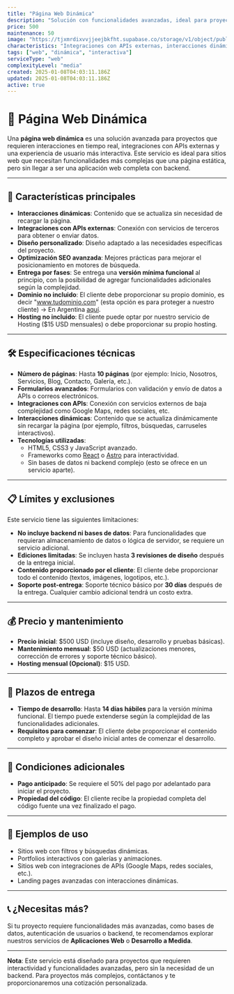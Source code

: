 ```yaml
---
title: "Página Web Dinámica"
description: "Solución con funcionalidades avanzadas, ideal para proyectos que requieren interacciones dinámicas, integraciones con APIs externas y una experiencia de usuario más interactiva."
price: 500
maintenance: 50
image: "https://tjxmrdixvvjjeejbkfht.supabase.co/storage/v1/object/public/insightdev.public/services/Pagina%20Web%20Dinamica%20350.jpg"
characteristics: "Integraciones con APIs externas, interacciones dinámicas, diseño personalizado."
tags: ["web", "dinámica", "interactiva"]
serviceType: "web"
complexityLevel: "media"
created: 2025-01-08T04:03:11.186Z
updated: 2025-01-08T04:03:11.186Z
active: true
---
```


# 🚀 **Página Web Dinámica**

Una **página web dinámica** es una solución avanzada para proyectos que requieren interacciones en tiempo real, integraciones con APIs externas y una experiencia de usuario más interactiva. Este servicio es ideal para sitios web que necesitan funcionalidades más complejas que una página estática, pero sin llegar a ser una aplicación web completa con backend.

---

## 🌟 **Características principales**
- **Interacciones dinámicas**: Contenido que se actualiza sin necesidad de recargar la página.
- **Integraciones con APIs externas**: Conexión con servicios de terceros para obtener o enviar datos.
- **Diseño personalizado**: Diseño adaptado a las necesidades específicas del proyecto.
- **Optimización SEO avanzada**: Mejores prácticas para mejorar el posicionamiento en motores de búsqueda.
- **Entrega por fases**: Se entrega una **versión mínima funcional** al principio, con la posibilidad de agregar funcionalidades adicionales según la complejidad.
- **Dominio no incluido**: El cliente debe proporcionar su propio dominio, es decir "www.tudominio.com" (esta opción es para proteger a nuestro cliente) -> En Argentina [aquí](https://nic.ar/).
- **Hosting no incluido**: El cliente puede optar por nuestro servicio de Hosting ($15 USD mensuales) o debe proporcionar su propio hosting.

---

## 🛠️ **Especificaciones técnicas**
- **Número de páginas**: Hasta **10 páginas** (por ejemplo: Inicio, Nosotros, Servicios, Blog, Contacto, Galería, etc.).
- **Formularios avanzados**: Formularios con validación y envío de datos a APIs o correos electrónicos.
- **Integraciones con APIs**: Conexión con servicios externos de baja complejidad como Google Maps, redes sociales, etc.
- **Interacciones dinámicas**: Contenido que se actualiza dinámicamente sin recargar la página (por ejemplo, filtros, búsquedas, carruseles interactivos).
- **Tecnologías utilizadas**:
  - HTML5, CSS3 y JavaScript avanzado.
  - Frameworks como [React](https://reactjs.org/) o [Astro](https://astro.build/) para interactividad.
  - Sin bases de datos ni backend complejo (esto se ofrece en un servicio aparte).

---

## 📋 **Límites y exclusiones**
Este servicio tiene las siguientes limitaciones:
- **No incluye backend ni bases de datos**: Para funcionalidades que requieran almacenamiento de datos o lógica de servidor, se requiere un servicio adicional.
- **Ediciones limitadas**: Se incluyen hasta **3 revisiones de diseño** después de la entrega inicial.
- **Contenido proporcionado por el cliente**: El cliente debe proporcionar todo el contenido (textos, imágenes, logotipos, etc.).
- **Soporte post-entrega**: Soporte técnico básico por **30 días** después de la entrega. Cualquier cambio adicional tendrá un costo extra.

---

## 💰 **Precio y mantenimiento**
- **Precio inicial**: $500 USD (incluye diseño, desarrollo y pruebas básicas).
- **Mantenimiento mensual**: $50 USD (actualizaciones menores, corrección de errores y soporte técnico básico).
- **Hosting mensual (Opcional)**: $15 USD.

---

## 📅 **Plazos de entrega**
- **Tiempo de desarrollo**: Hasta **14 días hábiles** para la versión mínima funcional. El tiempo puede extenderse según la complejidad de las funcionalidades adicionales.
- **Requisitos para comenzar**: El cliente debe proporcionar el contenido completo y aprobar el diseño inicial antes de comenzar el desarrollo.

---

## 🚨 **Condiciones adicionales**
- **Pago anticipado**: Se requiere el 50% del pago por adelantado para iniciar el proyecto.
- **Propiedad del código**: El cliente recibe la propiedad completa del código fuente una vez finalizado el pago.

---

## 📸 **Ejemplos de uso**
- Sitios web con filtros y búsquedas dinámicas.
- Portfolios interactivos con galerías y animaciones.
- Sitios web con integraciones de APIs (Google Maps, redes sociales, etc.).
- Landing pages avanzadas con interacciones dinámicas.

---

## 📞 **¿Necesitas más?**
Si tu proyecto requiere funcionalidades más avanzadas, como bases de datos, autenticación de usuarios o backend, te recomendamos explorar nuestros servicios de **Aplicaciones Web** o **Desarrollo a Medida**.

---

**Nota**: Este servicio está diseñado para proyectos que requieren interactividad y funcionalidades avanzadas, pero sin la necesidad de un backend. Para proyectos más complejos, contáctanos y te proporcionaremos una cotización personalizada.